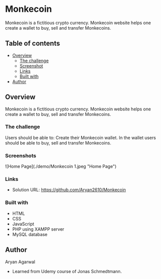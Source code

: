 # Monkecoin
Monkecoin is a fictitious crypto currency. Monkecoin website helps one create a wallet to buy, sell and transfer Monkecoins.

## Table of contents

- [Overview](#overview)
  - [The challenge](#the-challenge)
  - [Screenshot](#screenshot)
  - [Links](#links)
  - [Built with](#built-with)
- [Author](#author)

## Overview

Monkecoin is a fictitious crypto currency. Monkecoin website helps one create a wallet to buy, sell and transfer Monkecoins.

### The challenge

Users should be able to:
Create their Monkecoin wallet. In the wallet users should be able to buy, sell and transfer Monkecoins.

### Screenshots
![Home Page](./demo/Monkecoin 1.jpeg "Home Page")

### Links

- Solution URL: https://github.com/Aryan2610/Monkecoin


### Built with

- HTML
- CSS
- JavaScript
- PHP using XAMPP server
- MySQL database

## Author
Aryan Agarwal
- Learned from Udemy course of Jonas Schmedtmann.
